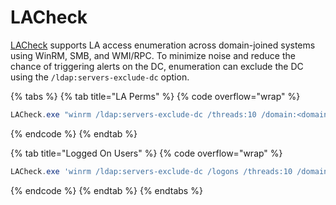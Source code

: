 # LACheck

[LACheck](https://github.com/mitchmoser/LACheck) supports LA access enumeration across domain-joined systems using WinRM, SMB, and WMI/RPC. To minimize noise and reduce the chance of triggering alerts on the DC, enumeration can exclude the DC using the `/ldap:servers-exclude-dc` option.

{% tabs %}
{% tab title="LA Perms" %}
{% code overflow="wrap" %}
```powershell
LACheck.exe "winrm /ldap:servers-exclude-dc /threads:10 /domain:<domain>"
```
{% endcode %}
{% endtab %}

{% tab title="Logged On Users" %}
{% code overflow="wrap" %}
```powershell
LACheck.exe 'winrm /ldap:servers-exclude-dc /logons /threads:10 /domain:dollarcorp.moneycorp.local'
```
{% endcode %}
{% endtab %}
{% endtabs %}

